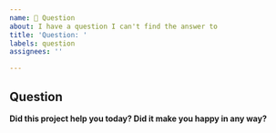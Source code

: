 ```yaml
---
name: 🙋 Question
about: I have a question I can't find the answer to
title: 'Question: '
labels: question
assignees: ''

---
```


<!-- Have you tried checking the documentation first? https://commonmark.thephpleague.com/ -->

## Question

<!-- Replace this with your question -->

**Did this project help you today? Did it make you happy in any way?**

<!-- Optional: Sometimes we get tired of reading bug reports and working on complex features, so if you have anything positive to share about how this library might have helped you we'd love to hear it! -->
